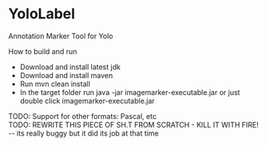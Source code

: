 # YoloLabel
Annotation Marker Tool for Yolo

How to build and run
* Download and install latest jdk
* Download and install maven
* Run mvn clean install
* In the target folder run java -jar imagemarker-executable.jar
  or just double click imagemarker-executable.jar


TODO: Support for other formats: Pascal, etc <br/>
TODO: REWRITE THIS PIECE OF SH.T FROM SCRATCH - KILL IT WITH FIRE!
-- its really buggy but it did its job at that time
